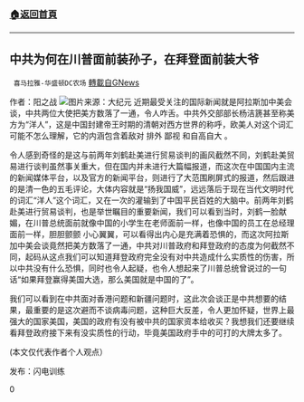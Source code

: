 ###  [:house:返回首頁](https://github.com/ourhimalayas/txt)
---

## 中共为何在川普面前装孙子，在拜登面前装大爷
` 喜马拉雅-华盛顿DC农场` [轉載自GNews](https://gnews.org/zh-hans/998256/)

作者：阳之战
![]()![](https://gnews.org/wp-content/uploads/2021/03/dc2.jpg)图片来源：大纪元
近期最受关注的国际新闻就是阿拉斯加中美会谈，中共两位大使把美方数落了一通，令人咋舌。中共外交部部长杨洁篪甚至称美方为“洋人”，这是中国封建帝王时期的清朝对西方世界的称呼，欧美人对这个词汇可能不怎么理解，它的内涵包含着敌对 排外 鄙视 和自高自大 。

令人感到奇怪的是这与前两年刘鹤赴美进行贸易谈判的画风截然不同，刘鹤赴美贸易进行谈判虽然事关重大，但在国内并未进行大篇幅报道，而这次在中国国内主流的新闻媒体平台，以及官方的新闻平台，则进行了大范围刷屏式的报道，然后跟进的是清一色的五毛评论，大体内容就是“扬我国威”，远远落后于现在当代文明时代的词汇“洋人”这个词汇，又在一次的灌输到了中国平民百姓的大脑中。前两年刘鹤赴美进行贸易谈判，也是举世瞩目的重要新闻，我们可以看到当时，刘鹤一脸献媚，在川普总统面前就像中国的小学生在老师面前一样，也像中国的员工在总经理面前一样，胆胆颤颤 小心翼翼，可以看得出内心是充满着恐惧的，而这次阿拉斯加中美会谈竟然把美方数落了一通，中共对川普政府和拜登政府的态度为何截然不同，起码从这点我们可以知道拜登政府完全没有对中共造成什么实质性的伤害，所以中共没有什么恐惧，同时也令人起疑，也令人想起来了川普总统曾说过的一句话“如果拜登赢得美国大选，那么美国就是中国的了”。

我们可以看到在中共面对香港问题和新疆问题时，这此次会谈正是中共想要的结果，最重要的是这次避而不谈病毒问题，这种巨大反差，令人更加怀疑，世界上最强大的国家美国，美国的政府有没有被中共的国家资本给收买？我想我们还要继续看拜登政府接下来有没实质性的行动，毕竟美国政府手中的可打的大牌太多了。

(本文仅代表作者个人观点）

发布：闪电训练

0
